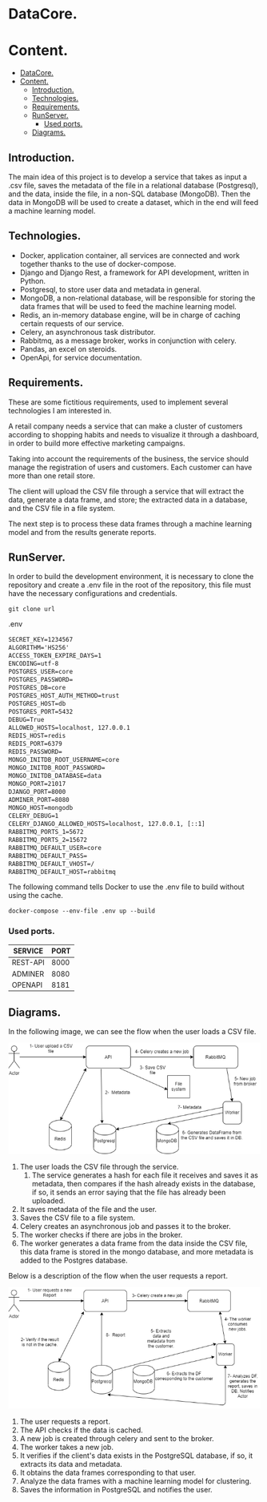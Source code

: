 # DataCore.

# Content.

- [DataCore.](#datacore)
- [Content.](#content)
  - [Introduction.](#introduction)
  - [Technologies.](#technologies)
  - [Requirements.](#requirements)
  - [RunServer.](#runserver)
    - [Used ports.](#used-ports)
  - [Diagrams.](#diagrams)

## Introduction.

The main idea of this project is to develop a service that takes as input a .csv file, saves the metadata of the file in a relational database (Postgresql), and the data, inside the file, in a non-SQL database (MongoDB). Then the data in MongoDB will be used to create a dataset, which in the end will feed a machine learning model.

## Technologies.

- Docker, application container, all services are connected and work together thanks to the use of docker-compose.
- Django and Django Rest, a framework for API development, written in Python.
- Postgresql, to store user data and metadata in general.
- MongoDB, a non-relational database, will be responsible for storing the data frames that will be used to feed the machine learning model.
- Redis, an in-memory database engine, will be in charge of caching certain requests of our service.
- Celery, an asynchronous task distributor.
- Rabbitmq, as a message broker, works in conjunction with celery.
- Pandas, an excel on steroids.
- OpenApi, for service documentation.

## Requirements.

These are some fictitious requirements, used to implement several technologies I am interested in.

A retail company needs a service that can make a cluster of customers according to shopping habits and needs to visualize it through a dashboard, in order to build more effective marketing campaigns.

Taking into account the requirements of the business, the service should manage the registration of users and customers. Each customer can have more than one retail store. 

The client will upload the CSV file through a service that will extract the data, generate a data frame, and store; the extracted data in a database, and the CSV file in a file system.

The next step is to process these data frames through a machine learning model and from the results generate reports.

## RunServer.

In order to build the development environment, it is necessary to clone the repository and create a .env file in the root of the repository, this file must have the necessary configurations and credentials.


```
git clone url
```
.env
```
SECRET_KEY=1234567
ALGORITHM='HS256'
ACCESS_TOKEN_EXPIRE_DAYS=1
ENCODING=utf-8
POSTGRES_USER=core
POSTGRES_PASSWORD=
POSTGRES_DB=core
POSTGRES_HOST_AUTH_METHOD=trust
POSTGRES_HOST=db
POSTGRES_PORT=5432
DEBUG=True
ALLOWED_HOSTS=localhost, 127.0.0.1
REDIS_HOST=redis
REDIS_PORT=6379
REDIS_PASSWORD=
MONGO_INITDB_ROOT_USERNAME=core
MONGO_INITDB_ROOT_PASSWORD=
MONGO_INITDB_DATABASE=data
MONGO_PORT=21017
DJANGO_PORT=8000
ADMINER_PORT=8080
MONGO_HOST=mongodb
CELERY_DEBUG=1
CELERY_DJANGO_ALLOWED_HOSTS=localhost, 127.0.0.1, [::1]
RABBITMQ_PORTS_1=5672
RABBITMQ_PORTS_2=15672
RABBITMQ_DEFAULT_USER=core
RABBITMQ_DEFAULT_PASS=
RABBITMQ_DEFAULT_VHOST=/
RABBITMQ_DEFAULT_HOST=rabbitmq
```

The following command tells Docker to use the .env file to build without using the cache.

```
docker-compose --env-file .env up --build
```


### Used ports.

| SERVICE | PORT | 
|--|--|
| REST-API | 8000|
| ADMINER | 8080 |
| OPENAPI | 8181 |

## Diagrams.

In the following image, we can see the flow when the user loads a CSV file.

![Usuario carga archivo csv](diagram-images/user-save-csv.png)

 1. The user loads the CSV file through the service.
     1. The service generates a hash for each file it receives and saves it as metadata, then compares if the hash already exists in the database, if so, it sends an error saying that the file has already been uploaded.
  2. It saves metadata of the file and the user.
  3. Saves the CSV file to a file system.
  4. Celery creates an asynchronous job and passes it to the broker.
  5. The worker checks if there are jobs in the broker.
  6. The worker generates a data frame from the data inside the CSV file, this data frame is stored in the mongo database, and more metadata is added to the Postgres database.

Below is a description of the flow when the user requests a report.

![Usuario solicita informe](diagram-images/user-request-new-report.png)

  1. The user requests a report.
  2. The API checks if the data is cached.
  3. A new job is created through celery and sent to the broker.
  4. The worker takes a new job.
  5. It verifies if the client's data exists in the PostgreSQL database, if so, it extracts its data and metadata.
  6. It obtains the data frames corresponding to that user.
  7. Analyze the data frames with a machine learning model for clustering. 
  8. Saves the information in PostgreSQL and notifies the user.

